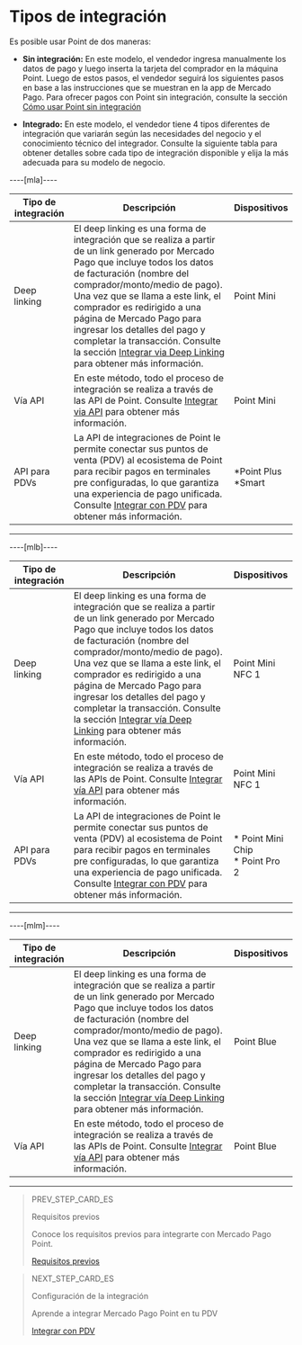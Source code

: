 # Tipos de integración

Es posible usar Point de dos maneras:

* **Sin integración:** En este modelo, el vendedor ingresa manualmente los datos de pago y luego inserta la tarjeta del comprador en la máquina Point. Luego de estos pasos, el vendedor seguirá los siguientes pasos en base a las instrucciones que se muestran en la app de Mercado Pago. Para ofrecer pagos con Point sin integración, consulte la sección [Cómo usar Point sin integración](/developers/es/docs/mp-point/how-tos/how-to-use-point-without-integration)

* **Integrado:** En este modelo, el vendedor tiene 4 tipos diferentes de integración que variarán según las necesidades del negocio y el conocimiento técnico del integrador. Consulte la siguiente tabla para obtener detalles sobre cada tipo de integración disponible y elija la más adecuada para su modelo de negocio.

----[mla]----

| Tipo de integración | Descripción | Dispositivos |
| --- | --- | --- |
| Deep linking | El deep linking es una forma de integración que se realiza a partir de un link generado por Mercado Pago que incluye todos los datos de facturación (nombre del comprador/monto/medio de pago). Una vez que se llama a este link, el comprador es redirigido a una página de Mercado Pago para ingresar los detalles del pago y completar la transacción. Consulte la sección [Integrar via Deep Linking](/developers/es/docs/mp-point/integration-configuration/integrate-mobile-devices/integrate-via-deep-linking) para obtener más información. | Point Mini |
| Vía API | En este método, todo el proceso de integración se realiza a través de las API de Point. Consulte [Integrar via API](/developers/es/docs/mp-point/integration-configuration/integrate-mobile-devices/integrate-via-api) para obtener más información. | Point Mini |
| API para PDVs | La API de integraciones de Point le permite conectar sus puntos de venta (PDV) al ecosistema de Point para recibir pagos en terminales pre configuradas, lo que garantiza una experiencia de pago unificada. Consulte [Integrar con PDV](/developers/es/docs/mp-point/integration-configuration/integrate-with-pdv/introduction) para obtener más información. | *Point Plus <br> *Smart |

------------

----[mlb]----

| Tipo de integración | Descripción | Dispositivos |
| --- | --- | --- |
| Deep linking | El deep linking es una forma de integración que se realiza a partir de un link generado por Mercado Pago que incluye todos los datos de facturación (nombre del comprador/monto/medio de pago). Una vez que se llama a este link, el comprador es redirigido a una página de Mercado Pago para ingresar los detalles del pago y completar la transacción. Consulte la sección [Integrar vía Deep Linking](/developers/es/docs/mp-point/integration-configuration/integrate-mobile-devices/integrate-via-deep-linking) para obtener más información. | Point Mini NFC 1 |
| Vía API | En este método, todo el proceso de integración se realiza a través de las APIs de Point. Consulte [Integrar vía API](/developers/es/docs/mp-point/integration-configuration/integrate-mobile-devices/integrate-via-api) para obtener más información. | Point Mini NFC 1 |
| API para PDVs | La API de integraciones de Point le permite conectar sus puntos de venta (PDV) al ecosistema de Point para recibir pagos en terminales pre configuradas, lo que garantiza una experiencia de pago unificada. Consulte [Integrar con PDV](/developers/es/docs/mp-point/integration-configuration/integrate-with-pdv/introduction) para obtener más información. | * Point Mini Chip <br> * Point Pro 2    |

------------

----[mlm]----

| Tipo de integración | Descripción | Dispositivos |
| --- | --- | --- |
| Deep linking | El deep linking es una forma de integración que se realiza a partir de un link generado por Mercado Pago que incluye todos los datos de facturación (nombre del comprador/monto/medio de pago). Una vez que se llama a este link, el comprador es redirigido a una página de Mercado Pago para ingresar los detalles del pago y completar la transacción. Consulte la sección [Integrar vía Deep Linking](/developers/es/docs/mp-point/integration-configuration/integrate-mobile-devices/integrate-via-deep-linking) para obtener más información. | Point Blue|
| Vía API | En este método, todo el proceso de integración se realiza a través de las APIs de Point. Consulte [Integrar vía API](/developers/es/docs/mp-point/integration-configuration/integrate-mobile-devices/integrate-via-api) para obtener más información. | Point Blue |

------------

> PREV_STEP_CARD_ES
>
> Requisitos previos
>
> Conoce los requisitos previos para integrarte con Mercado Pago Point.
>
> [Requisitos previos](/developers/es/docs/mp-point/prerequisites)


> NEXT_STEP_CARD_ES
>
> Configuración de la integración
>
> Aprende a integrar Mercado Pago Point en tu PDV
>
> [Integrar con PDV](/developers/es/docs/mp-point/integration-configuration/integrate-with-pdv/introduction)